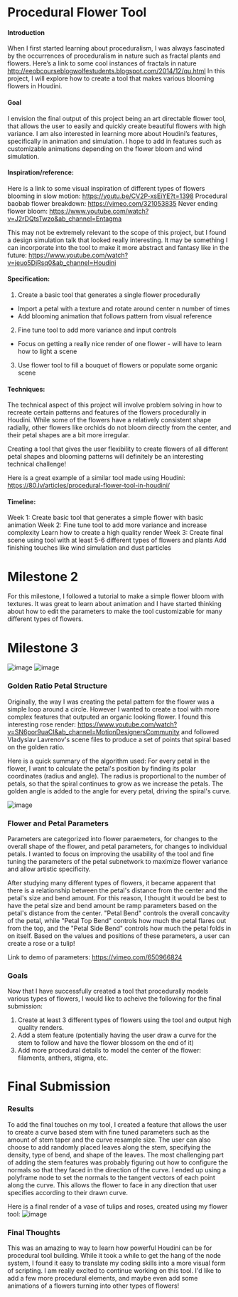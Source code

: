# Procedural Flower Tool

#### Introduction
When I first started learning about proceduralism, I was always fascinated by the occurrences of proceduralism in nature such as fractal plants and flowers. Here’s a link to some cool instances of fractals in nature http://eeobcourseblogwolfestudents.blogspot.com/2014/12/qu.html 
In this project, I will explore how to create a tool that makes various blooming flowers in Houdini. 

#### Goal
I envision the final output of this project being an art directable flower tool, that allows the user to easily and quickly create beautiful flowers with high variance. I am also interested in learning more about Houdini’s features, specifically in animation and simulation. I hope to add in features such as customizable animations depending on the flower bloom and wind simulation. 

#### Inspiration/reference:
Here is a link to some visual inspiration of different types of flowers blooming in slow motion: https://youtu.be/CV2P-xsEiYE?t=1398
Procedural baobab flower breakdown: https://vimeo.com/321053835
Never ending flower bloom: https://www.youtube.com/watch?v=J2rDQtsTwzo&ab_channel=Entagma

This may not be extremely relevant to the scope of this project, but I found a design simulation talk that looked really interesting. It may be something I can incorporate into the tool to make it more abstract and fantasy like in the future: https://www.youtube.com/watch?v=jeuo5DjRsq0&ab_channel=Houdini

#### Specification:
1. Create a basic tool that generates a single flower procedurally
- Import a petal with a texture and rotate around center n number of times
- Add blooming animation that follows pattern from visual reference
2. Fine tune tool to add more variance and input controls
- Focus on getting a really nice render of one flower - will have to learn how to light a scene
3. Use flower tool to fill a bouquet of flowers or populate some organic scene


#### Techniques:
The technical aspect of this project will involve problem solving in how to recreate certain patterns and features of the flowers procedurally in Houdini. While some of the flowers have a relatively consistent shape radially, other flowers like orchids do not bloom directly from the center, and their petal shapes are a bit more irregular.

Creating a tool that gives the user flexibility to create flowers of all different petal shapes and blooming patterns will definitely be an interesting technical challenge!

Here is a great example of a similar tool made using Houdini: https://80.lv/articles/procedural-flower-tool-in-houdini/ 

#### Timeline:
Week 1: 
Create basic tool that generates a simple flower with basic animation
Week 2:
Fine tune tool to add more variance and increase complexity
Learn how to create a high quality render
Week 3:
Create final scene using tool with at least 5-6 different types of flowers and plants
Add finishing touches like wind simulation and dust particles 

# Milestone 2
For this milestone, I followed a tutorial to make a simple flower bloom with textures. It was great to learn about animation and I have started thinking about how to edit the parameters to make the tool customizable for many different types of flowers. 

# Milestone 3
![image](renders/Active_Render.0001.0.png) ![image](renders/rose.png)

### Golden Ratio Petal Structure
Originally, the way I was creating the petal pattern for the flower was a simple loop around a circle. However I wanted to create a tool with more complex features that outputed an organic looking flower. I found this interesting rose render: https://www.youtube.com/watch?v=SN6por9uaCI&ab_channel=MotionDesignersCommunity and followed Vladyslav Lavrenov's scene files to produce a set of points that spiral based on the golden ratio.

Here is a quick summary of the algorithm used:
For every petal in the flower, I want to calculate the petal's position by finding its polar coordinates (radius and angle). The radius is proportional to the number of petals, so that the spiral continues to grow as we increase the petals. The golden angle is added to the angle for every petal, driving the spiral's curve.

![image](renders/spiral_points.PNG)

### Flower and Petal Parameters
Parameters are categorized into flower paraemeters, for changes to the overall shape of the flower, and petal parameters, for changes to individual petals. I wanted to focus on improving the usability of the tool and fine tuning the parameters of the petal subnetwork to maximize flower variance and allow artistic specificity. 

After studying many different types of flowers, it became apparent that there is a relationship between the petal's distance from the center and the petal's size and bend amount. For this reason, I thought it would be best to have the petal size and bend amount be ramp parameters based on the petal's distance from the center. "Petal Bend" controls the overall concavity of the petal, while "Petal Top Bend" controls how much the petal flares out from the top, and the "Petal Side Bend" controls how much the petal folds in on itself. Based on the values and positions of these parameters, a user can create a rose or a tulip!

Link to demo of parameters: https://vimeo.com/650966824

### Goals
Now that I have successfully created a tool that procedurally models various types of flowers, I would like to acheive the following for the final submission: 
1. Create at least 3 different types of flowers using the tool and output high quality renders.
2. Add a stem feature (potentially having the user draw a curve for the stem to follow and have the flower blossom on the end of it)
3. Add more procedural details to model the center of the flower: filaments, anthers, stigma, etc. 


# Final Submission
### Results
To add the final touches on my tool, I created a feature that allows the user to create a curve based stem with fine tuned parameters such as the amount of stem taper and the curve resample size. The user can also choose to add randomly placed leaves along the stem, specifying the density, type of bend, and shape of the leaves. The most challenging part of adding the stem features was probably figuring out how to configure the normals so that they faced in the direction of the curve. I ended up using a polyframe node to set the normals to the tangent vectors of each point along the curve. This allows the flower to face in any direction that user specifies according to their drawn curve.

Here is a final render of a vase of tulips and roses, created using my flower tool: ![image](renders/vase.png)

### Final Thoughts
This was an amazing to way to learn how powerful Houdini can be for procedural tool building. While it took a while to get the hang of the node system, I found it easy to translate my coding skills into a more visual form of scripting. I am really excited to continue working on this tool. I'd like to add a few more procedural elements, and maybe even add some animations of a flowers turning into other types of flowers!

